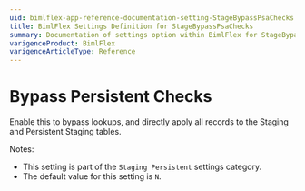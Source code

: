 ```yaml
---
uid: bimlflex-app-reference-documentation-setting-StageBypassPsaChecks
title: BimlFlex Settings Definition for StageBypassPsaChecks
summary: Documentation of settings option within BimlFlex for StageBypassPsaChecks
varigenceProduct: BimlFlex
varigenceArticleType: Reference
---
```


# Bypass Persistent Checks

Enable this to bypass lookups, and directly apply all records to the Staging and Persistent Staging tables.

Notes:

* This setting is part of the `Staging Persistent` settings category.
* The default value for this setting is `N`.
